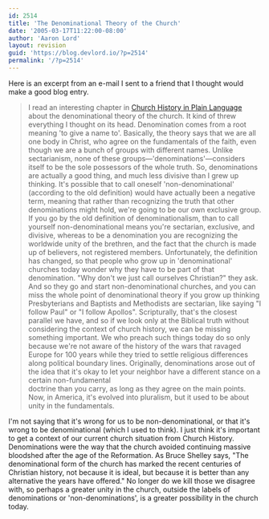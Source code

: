 ```yaml
---
id: 2514
title: 'The Denominational Theory of the Church'
date: '2005-03-17T11:22:00-08:00'
author: 'Aaron Lord'
layout: revision
guid: 'https://blog.devlord.io/?p=2514'
permalink: '/?p=2514'
---
```


Here is an excerpt from an e-mail I sent to a friend that I thought would make a good blog entry.<br /><blockquote>I read an interesting chapter in <a href="http://www.amazon.com/exec/obidos/ASIN/0849938619/lbmusic?">Church History in Plain Language</a> about the denominational theory of the church.  It kind of threw everything I thought on its head.  Denomination comes from a root meaning 'to give a name to'.  Basically, the theory says that we are all one body in Christ, who agree on the fundamentals of the faith, even though we are a bunch of groups with different names.  Unlike sectarianism, none of these groups—'denominations'—considers itself to be the sole possessors of the whole truth.  So, denominations are actually a good thing, and much less divisive than I grew up thinking.  It's possible that to call oneself 'non-denominational' (according to the old definition) would have actually been a negative term, meaning that rather than recognizing the truth that other denominations might hold, we're going to be our own exclusive group.  If you go by the old definition of denominationalism, than to call yourself non-denominational means you're sectarian, exclusive, and divisive, whereas to be a denomination you are recognizing the worldwide unity of the brethren, and the fact that the church is made up of believers, not registered members.  Unfortunately, the definition has changed, so that people who grow up in 'denominational' churches today wonder why they have to be part of that denomination.  "Why don't we just call ourselves Christian?" they ask.  And so they go and start non-denominational churches, and you can miss the whole point of denominational theory if you grow up thinking Presbyterians and Baptists and Methodists are sectarian, like saying "I follow Paul" or "I follow Apollos".  Scripturally, that's the closest parallel we have, and so if we look only at the Biblical truth without considering the context of church history, we can be missing something important.  We who preach such things today do so only because we're not aware of the history of the wars that ravaged Europe for 100 years while they tried to settle religious differences along political boundary lines.  Originally, denominations arose out of the idea that it's okay to let your neighbor have a different stance on a certain non-fundamental<br />doctrine than you carry, as long as they agree on the main points.  Now, in America, it's evolved into pluralism, but it used to be about unity in the fundamentals.</blockquote>I'm not saying that it's wrong for us to be non-denominational, or that it's wrong to be denominational (which I used to think).  I just think it's important to get a context of our current church situation from Church History.  Denominations were the way that the church avoided continuing massive bloodshed after the age of the Reformation.  As Bruce Shelley says, "The denominational form of the church has marked the recent centuries of Christian history, not because it is ideal, but because it is better than any alternative the years have offered."  No longer do we kill those we disagree with, so perhaps a greater unity in the church, outside the labels of denominations or 'non-denominations', is a greater possibility in the church today.
